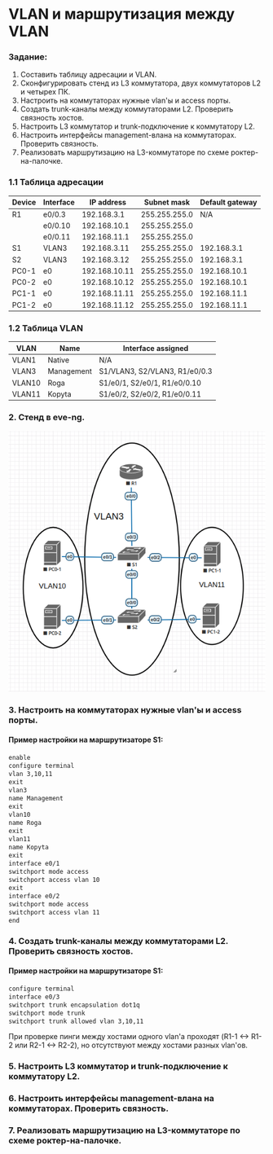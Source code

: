 #  VLAN и маршрутизация между VLAN

###  Задание:
 1. Составить таблицу адресации и VLAN.
 2. Сконфигурировать стенд из L3 коммутатора, двух коммутаторов L2 и четырех ПК.
 3. Настроить на коммутаторах нужные vlan'ы и access порты.
 4. Создать trunk-каналы между коммутаторами L2. Проверить связность хостов.
 5. Настроить L3 коммутатор и trunk-подключение к коммутатору L2.
 6. Настроить интерфейсы management-влана на коммутаторах. Проверить связность.
 7. Реализовать маршрутизацию на L3-коммутаторе по схеме роктер-на-палочке.

### 1.1 Таблица адресации

 | Device        | Interface     | IP address    | Subnet mask   | Default gateway |
 | ------------- | ------------- | ------------- | ------------- | --------------- |
 | R1            | e0/0.3        | 192.168.3.1   | 255.255.255.0 | N/A             |
 |               | e0/0.10       | 192.168.10.1  | 255.255.255.0 |                 |
 |               | e0/0.11       | 192.168.11.1  | 255.255.255.0 |                 |
 | S1            | VLAN3         | 192.168.3.11  | 255.255.255.0 | 192.168.3.1     |
 | S2            | VLAN3         | 192.168.3.12  | 255.255.255.0 | 192.168.3.1     |
 | PC0-1         | e0            | 192.168.10.11 | 255.255.255.0 | 192.168.10.1    |
 | PC0-2         | e0            | 192.168.10.12 | 255.255.255.0 | 192.168.10.1    |
 | PC1-1         | e0            | 192.168.11.11 | 255.255.255.0 | 192.168.11.1    |
 | PC1-2         | e0            | 192.168.11.12 | 255.255.255.0 | 192.168.11.1    |

### 1.2 Таблица VLAN

  | VLAN         | Name        | Interface assigned             |
  | ------------ | ----------- | ------------------------------ |
  | VLAN1        | Native      | N/A                            |
  | VLAN3        | Management  | S1/VLAN3, S2/VLAN3, R1/e0/0.3  |
  | VLAN10       | Roga        | S1/e0/1, S2/e0/1, R1/e0/0.10   |
  | VLAN11       | Kopyta      | S1/e0/2, S2/e0/2, R1/e0/0.11   |

### 2. Стенд в eve-ng.

![](lab01.png)

### 3. Настроить на коммутаторах нужные vlan'ы и access порты.

####  Пример настройки на маршрутизаторе S1:
```
enable
configure terminal
vlan 3,10,11
exit
vlan3
name Management
exit
vlan10
name Roga
exit
vlan11
name Kopyta
exit
interface e0/1
switchport mode access
switchport access vlan 10
exit
interface e0/2
switchport mode access
switchport access vlan 11
end
```

### 4. Создать trunk-каналы между коммутаторами L2. Проверить связность хостов.
####  Пример настройки на маршрутизаторе S1:
```
configure terminal
interface e0/3
switchport trunk encapsulation dot1q
switchport mode trunk
switchport trunk allowed vlan 3,10,11
```

При проверке пинги между хостами одного vlan'а проходят (R1-1 <-> R1-2 или R2-1 <-> R2-2), но отсутствуют между хостами разных vlan'ов.

### 5. Настроить L3 коммутатор и trunk-подключение к коммутатору L2.


### 6. Настроить интерфейсы management-влана на коммутаторах. Проверить связность.

### 7. Реализовать маршрутизацию на L3-коммутаторе по схеме роктер-на-палочке.
